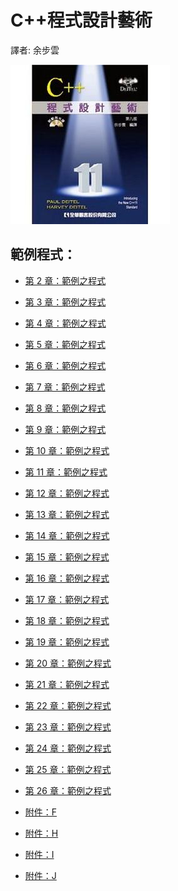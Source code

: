 C++程式設計藝術
====================

譯者: 余步雲

![C++程式設計藝術](../image/README/C++程式設計藝術.jpg)

 範例程式：
--------------------------

* [第 2 章：範例之程式](ch02)
* [第 3 章：範例之程式](ch03)
* [第 4 章：範例之程式](ch04)
* [第 5 章：範例之程式](ch05)
* [第 6 章：範例之程式](ch06)
* [第 7 章：範例之程式](ch07)
* [第 8 章：範例之程式](ch08)
* [第 9 章：範例之程式](ch09)
* [第 10 章：範例之程式](ch10)
* [第 11 章：範例之程式](ch11)
* [第 12 章：範例之程式](ch12)
* [第 13 章：範例之程式](ch13)
* [第 14 章：範例之程式](ch14)
* [第 15 章：範例之程式](ch15)
* [第 16 章：範例之程式](ch16)
* [第 17 章：範例之程式](ch17)
* [第 18 章：範例之程式](ch18)
* [第 19 章：範例之程式](ch19)
* [第 20 章：範例之程式](ch20)
* [第 21 章：範例之程式](ch21)
* [第 22 章：範例之程式](ch22)
* [第 23 章：範例之程式](ch23)
* [第 24 章：範例之程式](ch24)
* [第 25 章：範例之程式](ch25)
* [第 26 章：範例之程式](ch26)

* [附件：F](appF)
* [附件：H](appH)
* [附件：I](appI)
* [附件：J](appJ)